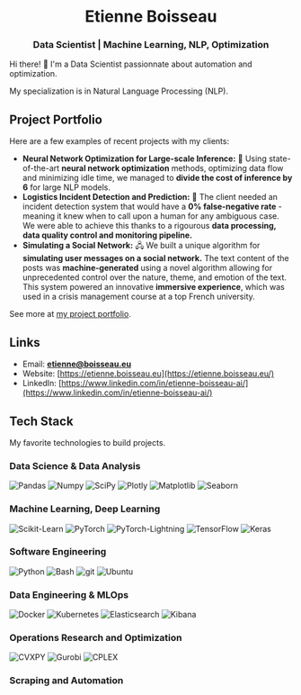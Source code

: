 <!--
**Nathravorn/Nathravorn** is a ✨ _special_ ✨ repository because its `README.md` (this file) appears on your GitHub profile.

Here are some ideas to get you started:

- 🔭 I’m currently working on ...
- 🌱 I’m currently learning ...
- 👯 I’m looking to collaborate on ...
- 🤔 I’m looking for help with ...
- 💬 Ask me about ...
- 📫 How to reach me: ...
- 😄 Pronouns: ...
- ⚡ Fun fact: ...
-->

<h1 align="center">Etienne Boisseau</h1>
<h3 align="center">Data Scientist | Machine Learning, NLP, Optimization</h3>

Hi there! 👋 I'm a Data Scientist passionnate about automation and optimization.

My specialization is in Natural Language Processing (NLP).

## Project Portfolio
Here are a few examples of recent projects with my clients:

- **Neural Network Optimization for Large-scale Inference:** 🧠 Using state-of-the-art **neural network optimization** methods, optimizing data flow and minimizing idle time, we managed to **divide the cost of inference by 6** for large NLP models.
- **Logistics Incident Detection and Prediction:** 🚚 The client needed an incident detection system that would have a **0% false-negative rate** - meaning it knew when to call upon a human for any ambiguous case. We were able to achieve this thanks to a rigourous **data processing, data quality control and monitoring pipeline.**
- **Simulating a Social Network:** 🖧 We built a unique algorithm for **simulating user messages on a social network.** The text content of the posts was **machine-generated** using a novel algorithm allowing for unprecedented control over the nature, theme, and emotion of the text. This system powered an innovative **immersive experience**, which was used in a crisis management course at a top French university.

See more at [my project portfolio](https://etienne.boisseau.eu#projects).

## Links

- Email: **etienne@boisseau.eu**
- Website: [https://etienne.boisseau.eu](https://etienne.boisseau.eu/)
- LinkedIn: [https://www.linkedin.com/in/etienne-boisseau-ai/](https://www.linkedin.com/in/etienne-boisseau-ai/)

## Tech Stack
My favorite technologies to build projects.

### Data Science & Data Analysis

<p>
<img alt="Pandas" src="https://img.shields.io/badge/-Pandas-150458?style=flat&logo=Pandas&logoColor=white"/>
<img alt="Numpy" src="https://img.shields.io/badge/-numpy-013243.svg?style=flat&logo=numpy&logoColor=white"/>
<img alt="SciPy" src="https://img.shields.io/badge/-SciPy-0C55A5.svg?style=flat&logo=scipy&logoColor=white"/>
<img alt="Plotly" src="https://img.shields.io/badge/-Plotly-3F4F75.svg?style=flat&logo=plotly&logoColor=white"/>
<img alt="Matplotlib" src="https://img.shields.io/badge/-Matplotlib-ffffff.svg?style=flat&logo=Matplotlib&logoColor=black"/>
<img alt="Seaborn" src="https://img.shields.io/badge/-Seaborn-5c7da2.svg?logoColor=white&logo=data%3Aimage%2Fpng%3Bbase64%2CiVBORw0KGgoAAAANSUhEUgAAADIAAAAyCAMAAAAp4XiDAAAC7lBMVEUAAAB9sLxcfaJESHb%2F%2F%2F%2Fx%2BPfh8e71%2Bvnp9PL6%2FPxZXIXP6eTZ7ent9vXb7uuChaPl8%2FBJTXnT6%2Bbd7%2BvL5%2BJoa5B9gqFjZo3K5uG739mexM3n9PLy9%2FfW7OjA093e8O1XW4SFtcBpbJGFlrJQVH9dYYjg8O2Mk66NusTG5N%2B43teBlrOcoblzdpi03NVkg6aan7hHTHmZrsVTV4KQlLCXmrNWWYN9gKCzztd6fp%2Fq6u%2BTmbJ8fp45R3F%2BgaHU2eJOU37O1uBvc5ZnhaiHl7RfY4lCQnP5%2Bvt3krGYnreFj6y2t8leYYjCyNamydFqbZHg7e6x29OAk7GrvdCIm7atzdXKy9i209lzj69ZXYW%2B4dpXW4RRVX%2BLkK1MT3v2%2Bfm5ustwja5SVoHB4txYW4S509r8%2Ff1UV4FER3SVv8iVmLFiZYxDR3SLjapTVoGlyNGPpr%2F1%2BPhscZTG3eK%2B2N5VWIHExtRvcpW80dt5gqJRVYBCQnHP4ubHy9diZYyAiadQVH%2BFnrnI0dyTnLbY2OJOVYFggaXn5%2B1SVoBJUH17lbNTV4FHSnhPUn9TV4JAQEDFx9RteJtSV4DT1OAkJG1YXIa5y9jX5OpUV4JVWYI%2FRXJdYYjN2uIuRnRNUH4zM2ZVWIPDztytscZRVH9OUHxCQnFeYYlXWoQ9PWtBRnNdfqPV1uC5v87d3uZna49RVX%2Fv8PM7RXbn8PI7O3ZVV4F%2Bk7FbX4eOm7RSVYBMTnpGSHVGS3l2eZrv9fdZXYVUXYd3gaJUWILr7fFUWIFQVX7J1t5SVoFDQ3NAQGqJkq8AAFXC195ERGba2%2BSoqr9GSndWW4NAQGo%2BRnSyt8ppiKpUWYJISnhPUX1RVYBCRnOfqL7BwtE5OXG1ydbL0NxPVH6Ji6mjtsqztshRVX5WWoJOUXvj5OuTo71ERG%2BNn7lCSHWxw9NUV4CcpbxBSHNHR3RYW4SVnrezy9ZkbpNvi6y2u846RnS%2F1d26xdVERG%2FO5snYAAAA%2BnRSTlMA%2F%2F%2F%2F%2F%2F%2F%2F%2F%2F%2F%2F%2F%2F%2F%2F%2F%2F%2F%2F%2F%2F%2F%2F%2F%2F%2F%2F%2F%2F%2F%2F%2F%2F%2F%2F%2F%2F%2F%2F%2F%2F%2F%2F%2F%2F%2F%2F5%2F%2F%2F%2F%2F%2F%2F%2F%2F%2Fm%2F%2F%2F%2F%2F%2F%2FX%2F%2Bfk5v%2F%2F%2F%2F%2FnEuX%2FXP%2F%2F%2F%2F%2FlH%2F%2F%2F%2F%2F%2FvZ%2F%2F%2F6v%2F%2F%2F%2F%2F%2F%2F%2Fb%2F%2F%2BX%2Flqn%2F%2F%2F%2Fv%2F8f%2F4f%2F%2F%2F1%2F%2F6Ok65tf%2F%2F%2F%2F%2F%2F%2F939%2Bn%2F%2F%2F8Q%2F%2F%2F%2F%2F8T%2F%2F%2F%2F%2F%2F%2F%2F%2F2%2F%2F%2FnInH4QTt%2F7H0Byf%2F%2F6JSKf%2F%2FC0cH3%2F%2F%2F0YEbWNsTM%2F%2F%2F%2F%2F%2Fptv8a%2Fw14%2F0b%2FiGc%2FUOn%2F1v%2F%2FgP%2FUy%2F%2B6Kgz%2FA%2F8P9OpjOQYf%2F%2F9qX3S7Sf%2FtBP%2F%2FYOf%2F8IJKj%2F%2F%2FHP9V%2F2j%2FUi7W%2F%2F%2F%2F%2F%2F8W%2F%2F8eM%2FN1kQAABKxJREFUeNqMzwOs5VoUxvHT5NvK3m2a9qLMNc55tm3btt%2FYtm3btm3b0dgz4SC6tv8xfmvli1Ru8KX9G76Zd%2Fz4vG82nDs4LlJr40b22pRx399NZ82Z0%2Fnzx57I%2BP%2Fbm2NqBGNe3PTP3m4NABCAEWW%2B0e3HDx65Nr16sfL%2FZy%2F8TgVjACWuijoKMMXTz3d%2FsRowfesH3UCTfiHOLyYBiG270kGczrDx2Z%2FvViX%2B7XsKACEB030qopm6ZUsTRlKcQwUb9PiqyuLP154GuK30WBwDFT5z4kxGvubcCD9KMjH%2FvmMVxY0P3oD8gXKHhoGCSRRhjAE8zrzfUKBR4PneFX40A0CNrxEmfUSZlIabaZJMXbEo4yKOJxFii2cnl9vx2hugtiKWG7N8xhS5PwmEcF%2BSGIUleJSq%2BwmeWFEqFozfCEBwGIaAMmJhjBJCMrmVZKmQU%2BFY99u%2Bog0yZpSQn%2FuDSdAYud8W0R%2BorodM2dzI%2FFrG%2FS5%2BB0xORJwusOeR7UXixfsAQW32A9OF8LkbGB%2FpXAELG73vaXn95TX%2BEIgl2fh7eaF4bvzT3Ab7xXKTiE6jCO4Pqfj9wy%2BytbK9P4w6CL56vYAs%2Fg%2BCydC1pU4khPRp8EbrbK1SKV%2BswZlv88XuR56mcchUcf6aOAJJXX%2FNFyla1b2%2F8aspeWTsfdC5Tj%2BijEFKqS%2F8TKs%2B77%2FFeWTg55DWL47NTbhGg9aeVmMvTOoXee7X%2BQA4kYSDN87Waul2xuuRbXP514DJGrzR%2Bn2t9uo9OyLS5DFiAR828rQ6lfLON5Hh7zT6wtPq3gt9Iu1fKHvDa5w7CzkgsAjNxKXFcTnDkSYYR8OiwqiLCQoagyvysWqZY8aw7yiEGfrJiAkVJAanYglAOagWxdTXiUxYQIGcFKYWkMM0Ths5M%2BEAidNCMRzWYG9hxIQPOAenKiJ7%2FwPDjASo1Cp9ILjioqysHKS9ClWXUYUUciCXmkJDyeOkV71XM7%2BKSlXVyTZ0q7qmWWhAoiEhGphgHkJEtyowMzOLijEDAUgLZlDcTc2EJBjbFF%2BIkDYXSIslSMtHoOOUQ%2FQxdDUGy01XdQMlfucrEUDwEqRFCWyLTrqKioqTB7bAcFzcD8piRtuLnJycDBC2GAiCmNi0NIKzWLWxoxdInQnEFvxafriCMjLD46ztIHXqCFs8DYFE0XPtrdpbv6BGrHcMpFBKuYdmiw7IFn4nLi6u2S4oWhZGukGLvj0TYVpExeC28IsDCRUULQWmO%2BAFbFkrM3MsIl50BGFaqm4pu7i4hEDiyXlyx2Z4MW721RDTYXVAIj02Dgi8QoDe0tZ3RCrGGW66%2BgK1IAIZbguXOohvLc6lwFW00G4nAxI4v6cZ2Ra4FoVYsJZ0IPHW%2FCkDCnhVfm82WAvC%2B3UgLRBbqpiZm%2B16MKvX2lacDkvvXKO7BFslPqHSEBr76A6rLIu8xoAFfGvw961E%2BAVhy35f8yQ3Buxgt7F57cROkBaEXww%2F1z5IuX%2BKARc44ZCX%2FejyAYNWiC2d%2B%2BvXJJQbX7VlwAemzOruULUzDWtZtKhltald9vKYXZsZCII71VO3LfMBgmXbplZfxJQHAGWnKhUXoIM0AAAAAElFTkSuQmCC"/>
</p>

### Machine Learning, Deep Learning

<p>
<img alt="Scikit-Learn" src="https://img.shields.io/badge/-Scikit%20Learn-F7931E.svg?style=flat&logo=scikit-learn&logoColor=white"/>
<img alt="PyTorch" src="https://img.shields.io/badge/-PyTorch-%23EE4C2C.svg?style=flat&logo=PyTorch&logoColor=white"/>
<img alt="PyTorch-Lightning" src="https://img.shields.io/badge/-PyTorch%20Lightning-%23EE4C2C.svg?style=flat&logo=pytorchlightning&logoColor=white"/>
<img alt="TensorFlow" src="https://img.shields.io/badge/-TensorFlow-%23FF6F00.svg?style=flat&logo=TensorFlow&logoColor=white"/>
<img alt="Keras" src="https://img.shields.io/badge/-Keras-%23D00000.svg?style=flat&logo=Keras&logoColor=white"/>
</p>


### Software Engineering

<p>
<img alt="Python" src="https://img.shields.io/badge/-Python-3776AB?style=flat&logo=python&logoColor=white"/>
<img alt="Bash" src="https://img.shields.io/badge/-Bash-4EAA25?style=flat&logo=GNU Bash&logoColor=white"/>
<img alt="git" src="https://img.shields.io/badge/-Git-F05032?style=flat&logo=git&logoColor=white" />
<img alt="Ubuntu" src="https://img.shields.io/badge/-Ubuntu-E95420?style=flat&logo=ubuntu&logoColor=white"/>
</p>

### Data Engineering & MLOps

<p>
<img alt="Docker" src="https://img.shields.io/badge/-Docker-46a2f1?style=flat&logo=docker&logoColor=white" />
<img alt="Kubernetes" src="https://img.shields.io/badge/-Kubernetes-326CE5?style=flat&logo=Kubernetes&logoColor=white" />
<img alt="Elasticsearch" src="https://img.shields.io/badge/-Elasticsearch-005571?style=flat&logo=Elasticsearch&logoColor=white" />
<img alt="Kibana" src="https://img.shields.io/badge/-Kibana-005571?style=flat&logo=Kibana&logoColor=white" />
</p>

### Operations Research and Optimization

<p>
<img alt="CVXPY" src="https://img.shields.io/badge/-CVXPY-3e4349?style=flat&logo=python&logoColor=white" />
<img alt="Gurobi" src="https://img.shields.io/badge/-Gurobi-dd2113?style=flat&logo=gurobi&logoColor=white" />
<img alt="CPLEX" src="https://img.shields.io/badge/-CPLEX-121212?style=flat&logo=ibm&logoColor=white" />
</p>

### Scraping and Automation
